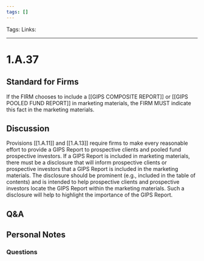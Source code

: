 ```yaml
---
tags: []
---
```

Tags:
Links: 
___
# 1.A.37
## Standard for Firms
If the FIRM chooses to include a [[GIPS COMPOSITE REPORT]] or [[GIPS POOLED FUND REPORT]] in marketing materials, the FIRM MUST indicate this fact in the marketing materials.
## Discussion
Provisions [[1.A.11]] and [[1.A.13]] require firms to make every reasonable effort to provide a GIPS Report to prospective clients and pooled fund prospective investors. If a GIPS Report is included in marketing materials, there must be a disclosure that will inform prospective clients or prospective investors that a GIPS Report is included in the marketing materials. The disclosure should be prominent (e.g., included in the table of contents) and is intended to help prospective clients and prospective investors locate the GIPS Report within the marketing materials. Such a disclosure will help to highlight the importance of the GIPS Report.
## Q&A

## Personal Notes

### Questions